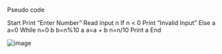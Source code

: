 Pseudo code

 Start
 Print “Enter Number”
 Read input n
 If n < 0
 Print “Invalid Input”
 Else
 a a=0
 While n=0
 b b=n%10
 a a=a + b
 n=n/10
 Print a
 End
 
 
 ![image](https://user-images.githubusercontent.com/118686647/210242544-e6cc56ed-9b06-40c1-a629-a49a330d7a6d.png)

